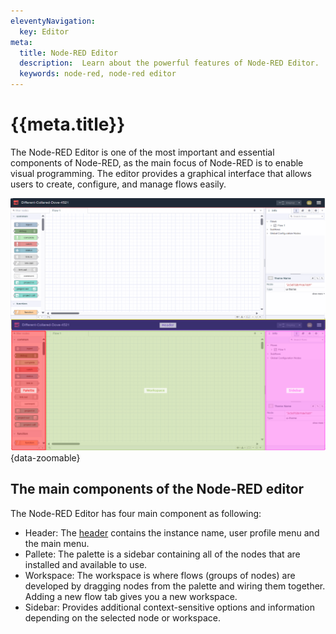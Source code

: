 ```yaml
---
eleventyNavigation:
  key: Editor
meta:
  title: Node-RED Editor
  description:  Learn about the powerful features of Node-RED Editor.
  keywords: node-red, node-red editor
---
```


# {{meta.title}}

The Node-RED Editor is one of the most important and essential components of Node-RED, as the main focus of Node-RED is to enable visual programming. The editor provides a graphical interface that allows users to create, configure, and manage flows easily.

![Node-RED Editor Window](./images/node-red-editor-window.png "Node-RED Editor Window"){data-zoomable}

## The main components of the Node-RED editor

The Node-RED Editor has four main component as following:

- Header: The [header](./header.md) contains the instance name, user profile menu and the main menu. 
- Pallete: The palette is a sidebar containing all of the nodes that are installed and available to use.
- Workspace: The workspace is where flows (groups of nodes) are developed by dragging nodes from the palette and wiring them together. Adding a new flow tab gives you a new workspace.
- Sidebar: Provides additional context-sensitive options and information depending on the selected node or workspace.